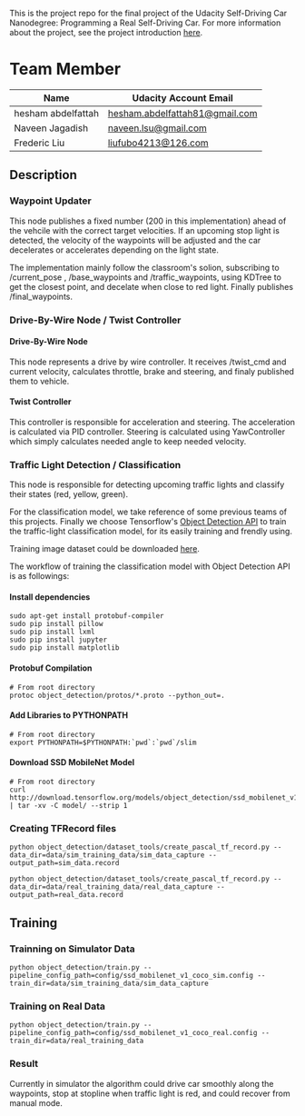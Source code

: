 [//]: # (Image References)
[simulator]: ./doc/simulator.png
[sim_red_detected]: ./doc/sim_red_detected.png
[sim_green_detected]: ./doc/sim_green_detected.png


This is the project repo for the final project of the Udacity Self-Driving Car Nanodegree: Programming a Real Self-Driving Car. For more information about the project, see the project introduction [here](https://classroom.udacity.com/nanodegrees/nd013/parts/6047fe34-d93c-4f50-8336-b70ef10cb4b2/modules/e1a23b06-329a-4684-a717-ad476f0d8dff/lessons/462c933d-9f24-42d3-8bdc-a08a5fc866e4/concepts/5ab4b122-83e6-436d-850f-9f4d26627fd9).

# Team Member

Name 				| Udacity Account Email
---------------- | ---------------------
hesham abdelfattah | hesham.abdelfattah81@gmail.com
Naveen Jagadish    |naveen.lsu@gmail.com
Frederic Liu       |liufubo4213@126.com




## Description


### Waypoint Updater

This node publishes a fixed number (200 in this implementation) ahead of the vehcile with the correct target velocities. If an upcoming stop light is detected, the velocity of the waypoints will be adjusted and the car decelerates or accelerates depending on the light state.

The implementation mainly follow the classroom's solion, subscribing to /current_pose , /base_waypoints and /traffic_waypoints, using KDTree to get the closest point, and decelate when close to red light. Finally publishes /final_waypoints.

### Drive-By-Wire Node / Twist Controller

#### Drive-By-Wire Node

This node represents a drive by wire controller. It receives /twist_cmd and current velocity, calculates throttle, brake and steering, and finaly published them to vehicle. 
#### Twist Controller

This controller is responsible for acceleration and steering. The acceleration is calculated via PID controller. Steering is calculated using YawController which simply calculates needed angle to keep needed velocity.

### Traffic Light Detection / Classification

This node is responsible for detecting upcoming traffic lights and classify their states (red, yellow, green).

For the classification model, we take reference of some previous teams of this projects. Finally we choose Tensorflow's [Object Detection API](https://github.com/tensorflow/models/tree/master/research/object_detection) to train the traffic-light classification model, for its easily training and frendly using.


Training image dataset could be downloaded [here](https://drive.google.com/file/d/0B-Eiyn-CUQtxdUZWMkFfQzdObUE/view?usp=sharing).

The workflow of training the classification model with Object Detection API is as followings:

#### Install dependencies

```
sudo apt-get install protobuf-compiler
sudo pip install pillow
sudo pip install lxml
sudo pip install jupyter
sudo pip install matplotlib
```

#### Protobuf Compilation

```
# From root directory
protoc object_detection/protos/*.proto --python_out=.
```

#### Add Libraries to PYTHONPATH

```
# From root directory
export PYTHONPATH=$PYTHONPATH:`pwd`:`pwd`/slim
```

#### Download SSD MobileNet Model

```
# From root directory
curl http://download.tensorflow.org/models/object_detection/ssd_mobilenet_v1_coco_2017_11_17.tar.gz | tar -xv -C model/ --strip 1
```


### Creating TFRecord files

```
python object_detection/dataset_tools/create_pascal_tf_record.py --data_dir=data/sim_training_data/sim_data_capture --output_path=sim_data.record
```

```
python object_detection/dataset_tools/create_pascal_tf_record.py --data_dir=data/real_training_data/real_data_capture --output_path=real_data.record
```


## Training

### Trainning on Simulator Data

```
python object_detection/train.py --pipeline_config_path=config/ssd_mobilenet_v1_coco_sim.config --train_dir=data/sim_training_data/sim_data_capture
```


### Training on  Real Data

```
python object_detection/train.py --pipeline_config_path=config/ssd_mobilenet_v1_coco_real.config --train_dir=data/real_training_data
```


### Result
Currently in simulator the algorithm could drive car smoothly along the waypoints, stop at stopline when traffic light is red, and could recover from manual mode.


